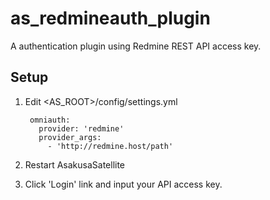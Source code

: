 as\_redmineauth\_plugin
===================

A authentication plugin using Redmine REST API access key.

Setup
----------------

1. Edit <AS_ROOT>/config/settings.yml

        omniauth:
          provider: 'redmine'
          provider_args:
            - 'http://redmine.host/path'

2. Restart AsakusaSatellite

3. Click 'Login' link and input your API access key.
